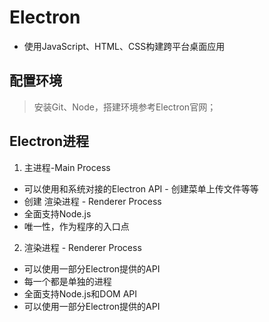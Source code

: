 # Electron

+ 使用JavaScript、HTML、CSS构建跨平台桌面应用

## 配置环境

> 安装Git、Node，搭建环境参考Electron官网；

## Electron进程

1. 主进程-Main Process

+ 可以使用和系统对接的Electron API - 创建菜单上传文件等等
+ 创建 渲染进程 - Renderer Process
+ 全面支持Node.js
+ 唯一性，作为程序的入口点

2. 渲染进程 - Renderer Process

+ 可以使用一部分Electron提供的API
+ 每一个都是单独的进程
+ 全面支持Node.js和DOM API
+ 可以使用一部分Electron提供的API

